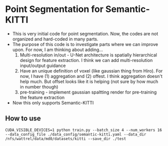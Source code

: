 # Point Segmentation for Semantic-KITTI
* This is very initial code for point segmentation. Now, the codes are not organized and hard-coded in many parts.
* The purpose of this code is to investigate parts where we can improve upon. For now, I am thinking about adding...
    1. Multi-resolution in/out - U-Net architecture is spatially hierarchical design for feature extraction. I think we can add multi-resolution input/output guidance
    2. Have an unique definition of voxel (like gaussian thing from Hiro). For now, I have (1) aggregation and (2) offest. I think aggregation doesn't help much. But offset looks like it is helping (not sure by how much in number though)
    3. pre-training - implement gaussian spaltting render for pre-training the feature extraction
* Now this only supports Semantic-KITTI

## How to use
```
CUDA_VISIBLE_DEVICES=1 python train.py --batch_size 4 --num_workers 16 --data_config_file ./data_config/semantic-kitti.yaml --data_dir /nfs/wattrel/data/md0/datasets/kitti --save_dir ./test
```